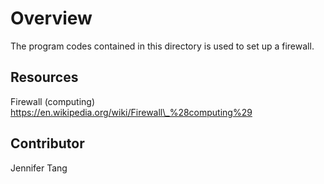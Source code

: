 # Overview #
The program codes contained in this directory is used to set up a firewall.  

## Resources ##
Firewall (computing)  
https://en.wikipedia.org/wiki/Firewall\_%28computing%29  

## Contributor ##
Jennifer Tang  

